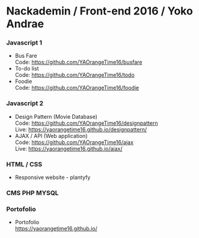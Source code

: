 # Nackademin / Front-end 2016 / Yoko Andrae

### Javascript 1
* Bus Fare  
Code: https://github.com/YAOrangeTime16/busfare
* To-do list  
Code: https://github.com/YAOrangeTime16/todo
* Foodie  
Code: https://github.com/YAOrangeTime16/foodie

### Javascript 2
* Design Pattern (Movie Database)  
Code: https://github.com/YAOrangeTime16/designpattern  
Live: https://yaorangetime16.github.io/designpattern/  
* AJAX / API (Web application)  
Code: https://github.com/YAOrangeTime16/ajax  
Live: https://yaorangetime16.github.io/ajax/  

### HTML / CSS
* Responsive website - plantyfy

### CMS PHP MYSQL

### Portofolio
* Portofolio  
https://yaorangetime16.github.io/
